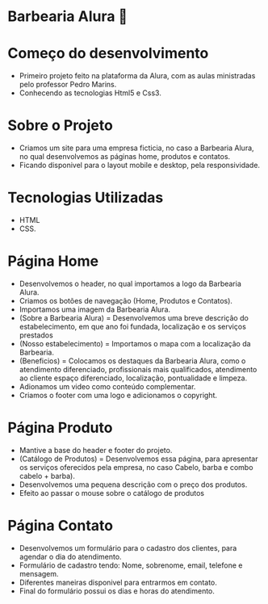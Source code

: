 # Barbearia Alura 👋 <a name="id01"></a>
# Começo do desenvolvimento <a name="id02"></a>
- Primeiro projeto feito na plataforma da Alura, com as aulas ministradas pelo professor Pedro Marins.
- Conhecendo as tecnologias Html5 e Css3.

# Sobre o Projeto <a name="id02"></a>
- Criamos um site para uma empresa ficticia, no caso a Barbearia Alura, no qual desenvolvemos as páginas home, produtos e contatos. 
- Ficando disponivel para o layout mobile e desktop, pela responsividade. 

# Tecnologias Utilizadas <a name="id02"></a>
- HTML 
- CSS.

# Página Home <a name="id02"></a>
- Desenvolvemos o header, no qual importamos a logo da Barbearia Alura.
- Criamos os botões de navegação (Home, Produtos e Contatos).
- Importamos uma imagem da Barbearia Alura.
- (Sobre a Barbearia Alura) = Desenvolvemos uma breve descrição do estabelecimento, em que ano foi fundada, localização e os serviços prestados
- (Nosso estabelecimento) = Importamos o mapa com a localização da Barbearia.
- (Beneficios) = Colocamos os destaques da Barbearia Alura, como o atendimento diferenciado, profissionais mais qualificados, atendimento ao cliente espaço diferenciado, localização, pontualidade e limpeza.
- Adionamos um video como conteúdo complementar.
- Criamos o footer com uma logo e adicionamos o copyright.

# Página Produto <a name="id02"></a>
- Mantive a base do header e footer do projeto.
- (Catálogo de Produtos) = Desenvolvemos essa página, para apresentar os serviços oferecidos pela empresa, no caso Cabelo, barba e combo cabelo + barba).
- Desenvolvemos uma pequena descrição com o preço dos produtos.
- Efeito ao passar o mouse sobre o catálogo de produtos 

# Página Contato <a name="id02"></a> 
- Desenvolvemos um formulário para o cadastro dos clientes, para agendar o dia do atendimento.
- Formulário de cadastro tendo: Nome, sobrenome, email, telefone e mensagem.
- Diferentes maneiras disponivel para entrarmos em contato.
- Final do formulário possui os dias e horas do atendimento.

